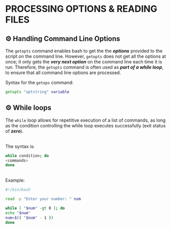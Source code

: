 # PROCESSING OPTIONS & READING FILES

## ⚙️ Handling Command Line Options
The `getopts` command enables bash to get the the
***options*** provided to the script on the command line.
However, `getopts` does not get all the options at once; it
only gets the ***very next option*** on the command line each
time it is run.
Therefore, the `getopts` command is often used as ***part of a
while loop***, to ensure that all command line options are
processed.

Syntax for the `getops` command:
```bash
getopts "optstring" variable
```


## ⚙️ While loops 

The `while` loop allows for repetitive execution of a list of commands, as long as the condition controlling the while loop executes successfully (exit status of ***zero***).

<br>The syntax is:
```bash
while condition; do
<commands>
done
```

<br>Example:
```bash
#!/bin/bash

read -p "Enter your number: " num

while [ "$num" -gt 0 ]; do
echo "$num"
num=$(( "$num" - 1 ))
done
```

